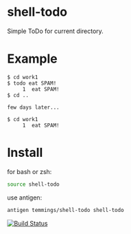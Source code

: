 # shell-todo
Simple ToDo for current directory.

# Example
```
$ cd work1
$ todo eat SPAM!
     1  eat SPAM!
$ cd ..

few days later...

$ cd work1
     1  eat SPAM!
```

# Install

for bash or zsh:
```bash
source shell-todo
```

use antigen:
```bash
antigen temmings/shell-todo shell-todo
```

[![Build Status](https://travis-ci.org/temmings/shell-todo.svg)](https://travis-ci.org/temmings/shell-todo)
